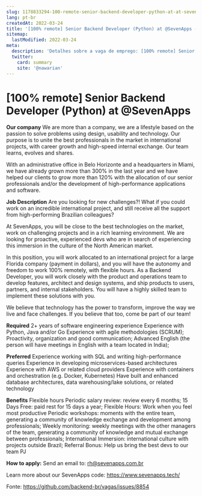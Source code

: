 ```yaml
---
slug: 1178833294-100-remote-senior-backend-developer-python-at-at-sevenapps
lang: pt-br
createdAt: 2022-03-24
title: '[100% remote] Senior Backend Developer (Python) at @SevenApps - Vaga de Emprego'
sitemap:
  lastModified: 2022-03-24
meta:
  description: 'Detalhes sobre a vaga de emprego: [100% remote] Senior Backend Developer (Python) at @SevenApps'
  twitter:
    card: summary
    site: '@nawarian'
---
```


# [100% remote] Senior Backend Developer (Python) at @SevenApps

**Our company**
We are more than a company, we are a lifestyle based on the passion to solve problems using design, usability and technology. Our purpose is to unite the best professionals in the market in international projects, with career growth and high-speed internal exchange. Our team learns, evolves and shares.

With an administrative office in Belo Horizonte and a headquarters in Miami, we have already grown more than 300% in the last year and we have helped our clients to grow more than 120% with the allocation of our senior professionals and/or the development of high-performance applications and software.

**Job Description**
Are you looking for new challenges?! What if you could work on an incredible international project, and still receive all the support from high-performing Brazilian colleagues?

At SevenApps, you will be close to the best technologies on the market, work on challenging projects and in a rich learning environment. We are looking for proactive, experienced devs who are in search of experiencing this immersion in the culture of the North American market.

In this position, you will work allocated to an international project for a large Florida company (payment in dollars), and you will have the autonomy and freedom to work 100% remotely, with flexible hours. As a Backend Developer, you will work closely with the product and operations team to develop features, architect and design systems, and ship products to users, partners, and internal stakeholders. You will have a highly skilled team to implement these solutions with you.

We believe that technology has the power to transform, improve the way we live and face challenges. If you believe that too, come be part of our team!

**Required**
2+ years of software engineering experience
Experience with Python, Java and/or Go
Experience with agile methodologies (SCRUM);
Proactivity, organization and good communication;
Advanced English (the person will have meetings in English with a team located in India);

**Preferred**
Experience working with SQL and writing high-performance queries
Experience in developing microservices-based architectures
Experience with AWS or related cloud providers
Experience with containers and orchestration (e.g. Docker, Kubernetes)
Have built and enhanced database architectures, data warehousing/lake solutions, or related technology

**Benefits**
Flexible hours
Periodic salary review: review every 6 months;
15 Days Free: paid rest for 15 days a year;
Flexible Hours: Work when you feel most productive
Periodic workshops: moments with the entire team, generating a community of knowledge exchange and development among professionals;
Weekly monitoring: weekly meetings with the other managers of the team, generating a community of knowledge and mutual exchange between professionals;
International Immersion: international culture with projects outside Brazil;
Referral Bonus: Help us bring the best devs to our team
PJ

**How to apply:**
Send an email to: [rh@sevenapps.com.br](mailto:rh@sevenapps.com.br)

Learn more about our SevenApps code: https://www.sevenapps.tech/

Fonte: https://github.com/backend-br/vagas/issues/8854